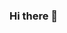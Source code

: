 ### Hi there 👋

<!--
**WooPOD/WooPOD** is a ✨ _special_ ✨ repository because its `README.md` (this file) appears on your GitHub profile.!>>

This is WooPOD agency, your first step towards a full-fleded e-commerce platform

👯  A human scal agency with a human touch, I'm an aeronautical engineer with 5 years applied web-development experience
🤔  Side by side project planning, clear deliverables shared on Asana, communications 7 days a week on our Slack channel
⚡  Large choice of hosting, mailing solutions, international payment solutions whether Stripe or local payment providers
🌱  Custom Woocommerce platform and custom theme, whether bare bootstrap and your own scss, or complete soutions like Astra
🔭  Your maintenance and future needs are covered: linked accounting solutions, transition to larger scale hosting, advertising plans

💬  Get in touch to get you started:  0764352984
